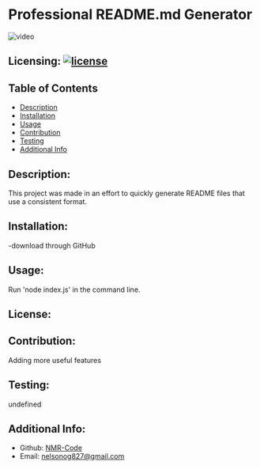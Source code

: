# Professional README.md Generator
![video](demo.gif)
## Licensing: [![license](https://img.shields.io/badge/license--blue)](https://shields.io)
    
## Table of Contents 
    
- [Description](#description)
- [Installation](#installation)
- [Usage](#usage)
- [Contribution](#contribution)
- [Testing](#testing)
- [Additional Info](#additional-info)

## Description:
This project was made in an effort to quickly generate README files that use a consistent format.

## Installation:
-download through GitHub

## Usage:
Run 'node index.js' in the command line.

## License:


## Contribution:
Adding more useful features

## Testing:
undefined

## Additional Info:
- Github: [NMR-Code](https://github.com/NMR-Code)
- Email: nelsonog827@gmail.com 